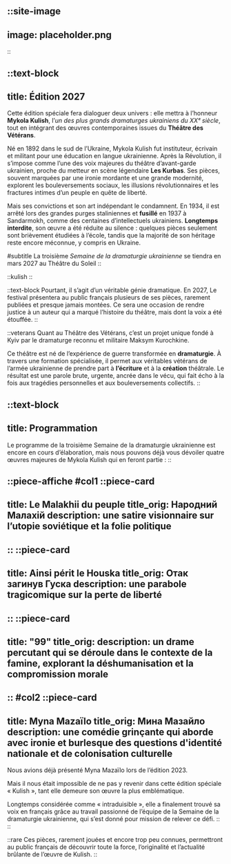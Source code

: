 ::site-image
---
image: placeholder.png
---
::

::text-block
---
title: Édition 2027
---
Cette édition spéciale fera dialoguer deux univers : elle mettra à l’honneur **Mykola Kulish**, l’_un des plus grands dramaturges ukrainiens du XXᵉ siècle_, tout en intégrant des œuvres contemporaines issues du **Théâtre des Vétérans**. 

Né en 1892 dans le sud de l’Ukraine, Mykola Kulish fut instituteur, écrivain et militant pour une éducation en langue ukrainienne. Après la Révolution, il s’impose comme l’une des voix majeures du théâtre d’avant-garde ukrainien, proche du metteur en scène légendaire **Les Kurbas**. Ses pièces, souvent marquées par une ironie mordante et une grande modernité, explorent les bouleversements sociaux, les illusions révolutionnaires et les fractures intimes d’un peuple en quête de liberté.

Mais ses convictions et son art indépendant le condamnent. En 1934, il est arrêté lors des grandes purges staliniennes et **fusillé** en 1937 à Sandarmokh, comme des centaines d’intellectuels ukrainiens. **Longtemps interdite**, son œuvre a été réduite au silence : quelques pièces seulement sont brièvement étudiées à l’école, tandis que la majorité de son héritage reste encore méconnue, y compris en Ukraine.

#subtitle
La troisième _Semaine de la dramaturgie ukrainienne_ se tiendra en mars 2027 au Théâtre du Soleil
::

::kulish
::

::text-block
Pourtant, il s’agit d’un véritable génie dramatique. En 2027, Le festival présentera au public français plusieurs de ses pièces, rarement publiées et presque jamais montées. Ce sera une occasion de rendre justice à un auteur qui a marqué l’histoire du théâtre, mais dont la voix a été étouffée.
::

::veterans
  Quant au Théâtre des Vétérans, c’est un projet unique fondé à Kyiv par le dramaturge reconnu et militaire Maksym Kurochkine.

  Ce théâtre est né de l’expérience de guerre transformée en **dramaturgie**. À travers une formation spécialisée, il permet aux véritables vétérans de l’armée ukrainienne de prendre part à **l’écriture** et à la **création** théâtrale. Le résultat est une parole brute, urgente, ancrée dans le vécu, qui fait écho à la fois aux tragédies personnelles et aux bouleversements collectifs.
::

::text-block
---
title: Programmation
---
Le programme de la troisième Semaine de la dramaturgie ukrainienne est encore en cours d’élaboration, mais nous pouvons déjà vous dévoiler quatre œuvres majeures de Mykola Kulish qui en feront partie :
::

::piece-affiche
#col1
  ::piece-card
  ---
  title: Le Malakhii du peuple
  title_orig: Народний Малахій
  description: une satire visionnaire sur l’utopie soviétique et la folie politique
  ---
  ::
  ::piece-card
  ---
  title: Ainsi périt le Houska
  title_orig: Отак загинув Гуска
  description: une parabole tragicomique sur la perte de liberté
  ---
  ::
  ::piece-card
  ---
  title: "99"
  title_orig: 
  description: un drame percutant qui se déroule dans le contexte de la famine, explorant la déshumanisation et la compromission morale
  ---
  ::
#col2
  ::piece-card
  ---
  title: Myna Mazaïlo
  title_orig: Мина Мазайло
  description: une comédie grinçante qui aborde avec ironie et burlesque des questions d'identité nationale et de colonisation culturelle
  ---
  Nous avions déjà présenté Myna Mazaïlo lors de l’édition 2023. 

  Mais il nous était impossible de ne pas y revenir dans cette édition spéciale « Kulish », tant elle demeure son œuvre la plus emblématique. 

  Longtemps considérée comme « intraduisible », elle a finalement trouvé sa voix en français grâce au travail passionné de l’équipe de la Semaine de la dramaturgie ukrainienne, qui s’est donné pour mission de relever ce défi.
  ::
::

::rare
Ces pièces, rarement jouées et encore trop peu connues, permettront au public français de découvrir toute la force, l’originalité et l’actualité brûlante de l’œuvre de Kulish.
::